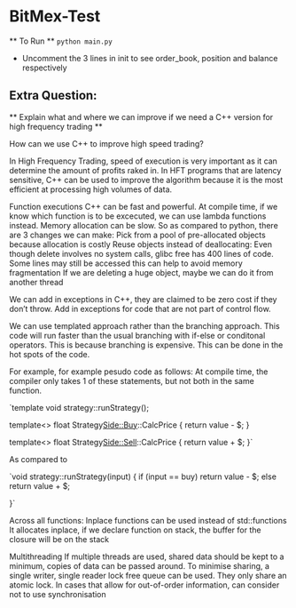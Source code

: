 # BitMex-Test

** To Run **
`python main.py`

- Uncomment the 3 lines in init to see order_book, position and balance respectively



## Extra Question:
** Explain what and where we can improve if we need a C++ version for high frequency trading **


How can we use C++ to improve high speed trading?

In High Frequency Trading, speed of execution is very important as it can determine the amount of profits raked in.  In HFT programs that are latency sensitive, C++ can be used to improve the algorithm because it is the most efficient at processing high volumes of data. 

Function executions
C++ can be fast and powerful. At compile time, if we know which function is to be excecuted, we can use lambda functions instead. 
Memory allocation can be slow. So as compared to python, there are 3 changes we can make:
Pick from a pool of pre-allocated objects because allocation is costly
Reuse objects instead of deallocating: 
Even though delete involves no system calls, glibc free has 400 lines of code. Some lines may still be accessed 
this can help to avoid memory fragmentation
If we are deleting a huge object, maybe we can do it from another thread

We can add in exceptions in C++, they are claimed to be zero cost if they don’t throw. Add in exceptions for code that are not part of control flow. 

We can use templated approach rather than the branching approach. 
This code will run faster than the usual branching with if-else or conditonal operators. This is because branching is expensive. This can be done in the hot spots of the code. 

For example, for example pesudo code as follows:
At compile time, the compiler only takes 1 of these statements, but not both in the same function.

`template<Side T> void strategy<T>::runStrategy();

template<> float Strategy<Side::Buy>::CalcPrice {
return value - $;
}

template<> float Strategy<Side::Sell>::CalcPrice {
return value + $;
}`

As compared to

`void strategy::runStrategy(input) {
if (input == buy) return value - $;
else return value + $;

}`


Across all functions:
Inplace functions can be used instead of std::functions
It allocates inplace, if we declare function on stack, the buffer for the closure will be on the stack


Multithreading
If multiple threads are used, shared data should be kept to a minimum, copies of data can be passed around. To minimise sharing, a single writer, single reader lock free queue can be used. They only share an atomic lock.
In cases that allow for out-of-order information, can consider not to use synchronisation
